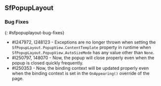 ## SfPopupLayout

### Bug Fixes
{: #sfpopuplayout-bug-fixes}

* \#I247972, I248123 - Exceptions are no longer thrown when setting the `SfPopupLayout.PopupView.ContentTemplate` property in runtime when `SfPopupLayout.PopupView.AutoSizeMode` has any value other than `None`.
* \#I250797, 148070 - Now, the popup will close properly even when the popup is closed quickly frequently.
* \#I250353 - Now, the binding context will be updated properly even when the binding context is set in the `OnAppearing()` override of the page.